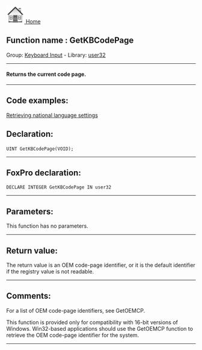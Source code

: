 [<img src="../../images/home.png"> Home ](https://github.com/VFPX/Win32API)  

## Function name : GetKBCodePage
Group: [Keyboard Input](../../functions_group.md#Keyboard_Input)  -  Library: [user32](../../../libraries.md#user32)  
***  


#### Returns the current code page.
***  


## Code examples:
[Retrieving national language settings](../../samples/sample_077.md)  

## Declaration:
```foxpro  
UINT GetKBCodePage(VOID);  
```  
***  


## FoxPro declaration:
```foxpro  
DECLARE INTEGER GetKBCodePage IN user32  
```  
***  


## Parameters:
This function has no parameters.  
***  


## Return value:
The return value is an OEM code-page identifier, or it is the default identifier if the registry value is not readable.  
***  


## Comments:
For a list of OEM code-page identifiers, see GetOEMCP.   
  
This function is provided only for compatibility with 16-bit versions of Windows. Win32-based applications should use the GetOEMCP function to retrieve the OEM code-page identifier for the system.  
  
***  

